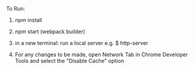 To Run:
1. npm install
2. npm start (webpack builder)
3. in a new terminal: run a local server e.g. $ http-server

4. For any changes to be made, open Network Tab in Chrome Developer Tools and select the "Disable Cache" option 